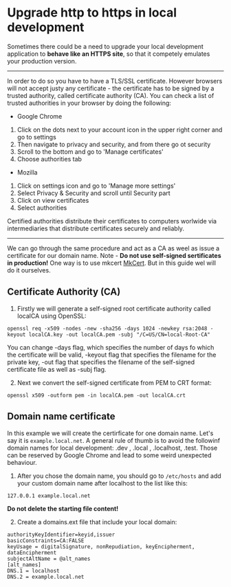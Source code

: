 # Upgrade http to https in local development

Sometimes there could be a need to upgrade your local development application to **behave like an HTTPS site**, so that it competely emulates your production version.

---

In order to do so you have to have a TLS/SSL certificate. However browsers will not accept justy any certificate - the certificate has to be signed by a trusted authority, called certificate authority (CA). You can check a list of trusted authorities in your browser by doing the following:

- Google Chrome

1. Click on the dots next to your account icon in the upper right corner and go to settings
2. Then navigate to privacy and security, and from there go ot security
3. Scroll to the bottom and go to 'Manage certificates'
4. Choose authorities tab

- Mozilla

1. Click on settings icon and go to 'Manage more settings'
2. Select Privacy & Security and scroll until Security part
3. Click on view certificates
4. Select authorities

Certified authorities distribute their certificates to computers worlwide via intermediaries that distribute certificates securely and reliably.

---

We can go through the same procedure and act as a CA as weel as issue a certificate for our domain name. Note - **Do not use self-signed sertificates in production!** One way is to use mkcert [MkCert](https://github.com/FiloSottile/mkcert). But in this guide wel will do it ourselves.

## Certificate Authority (CA)

1. Firstly we will generate a self-signed root certificate authority called localCA using OpenSSL:

```
openssl req -x509 -nodes -new -sha256 -days 1024 -newkey rsa:2048 -keyout localCA.key -out localCA.pem -subj "/C=US/CN=local-Root-CA"
```

You can change -days flag, which specifies the number of days fo which the certificate will be valid, -keyout flag that specifies the filename for the private key, -out flag that specifies the filename of the self-signed certificate file as well as -subj flag.

2. Next we convert the self-signed certificate from PEM to CRT format:

```
openssl x509 -outform pem -in localCA.pem -out localCA.crt
```

## Domain name certificate

In this example we will create the certirficate for one domain name. Let's say it is `example.local.net`. A general rule of thumb is to avoid the followinf domain names for local development: .dev , .local , .localhost, .test. Those can be reserved by Google Chrome and lead to some weird unexpected behaviour.

1. After you chose the domain name, you should go to `/etc/hosts` and add your custom domain name after localhost to the list like this:

```
127.0.0.1 example.local.net
```

**Do not delete the starting file content!**

2. Create a domains.ext file that include your local domain:

```
authorityKeyIdentifier=keyid,issuer
basicConstraints=CA:FALSE
keyUsage = digitalSignature, nonRepudiation, keyEncipherment, dataEncipherment
subjectAltName = @alt_names
[alt_names]
DNS.1 = localhost
DNS.2 = example.local.net
```

